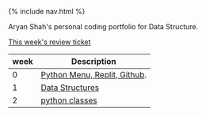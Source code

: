 {% include nav.html %}


Aryan Shah's personal coding portfolio for Data Structure.

[This week's review ticket](https://github.com/Aryanboxout/Aryanspersonal/issues/3)


| week | Description |
| --- | ----------- |
| 0 | [Python Menu, Replit, Github](https://github.com/nighthawkcoders/nighthawk_csp/wiki/Tri-3---TT0---Python-Menu,-Replit,-Github). |
| 1 | [Data Structures](https://github.com/nighthawkcoders/nighthawk_csp/wiki/Tri-3-TT1---Data-Structures)|
| 2 | [python classes](https://github.com/nighthawkcoders/nighthawk_csp/wiki/Tri-3-TT2-Python-Classes)|

